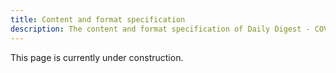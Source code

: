 ```yaml
---
title: Content and format specification
description: The content and format specification of Daily Digest - COVID-19 IN FRANCE
---
```


<div className="comment_block">This page is currently under construction.</div>

<!-- ![Content and format specification of Daily Digest - COVID-19 IN FRANCE](/img/digest/formatting.jpg)

## 用詞與翻譯 {#wording-and-translation}

<h3>🦠 新冠肺炎</h3>

嚴重特殊傳染性肺炎 (Covid-19) 又稱武漢肺炎、新冠肺炎，本日誌統一使用**新冠肺炎**一稱。

<h3>🏡 養老院、護理院、長照機構</h3>

關於一些照護機構的法文，本日誌使用以下中文翻譯。

| 法文  | 中文     | 法文全稱                                                     |
| ----- | -------- | ------------------------------------------------------------ |
| EHPAD | 養老院   | établissement d'hébergement pour personnes âgées dépendantes |
| EMS   | 護理院   | établissement médico-social                                  |
| USLD  | 長照機構 | unité de soins de longue durée                               |

<h3>😷 陽性確診率</h3>

本日誌將法文 taux de positivité 譯為**陽性確診率**。

<h3>🧫 PCR 與 RT-PCR</h3>

**PCR** 與 **RT-PCR** 實際上為兩種不同的新冠肺炎檢測法，但一般人時常會混稱為 PCR。當確定文意是 RT-PCR 時，本日誌將會使用 **RT-PCR** 一詞。

---

## 排版與格式 {#typesetting}

### 📆 日期 {#date}

本站日期一律使用**年月日**順序（在法文句、英文句內例外，此時使用**日月年**）。

唯圖片檔名內的日期月、日不滿二位數補 0，否則月、日不滿二位數一律不加 0。

<div className="comment_block">例：2020 年 12 月 1 日、2020/12/1、12/1</div>

### 🔣 標點符號 {#punctuation}

中文句內使用全形標點符號並採中文格式（除少數例外狀況，例如斜線一般使用半形斜線）。

歐文句內使用半形標點符號並採歐文格式。

<div className="comment_block">
例：法文句內的標點符號使用法文格式，包括問號、驚歎號前需有一個<strong>半形空格</strong>，冒號、分號前後<strong>各需有一個半形空格</strong>等等。</div>

### 🤹 全形半形文字混排 {#halfwidth-fullwidth}

本日誌時常會有中文與歐文混排的情況，這裡介紹一些全形半形文字混排時的原則。

#### 空格 {#space}

半形文字與全形文字之間會多加入一個半形空格，但半形文字與全形符號則不加空格。

<div className="comment_block">例：有效傳染數 (R)：0.99（1/2 數據）</div>

#### 括號 {#parentheses}

若括號內**有出現**任何全形文字或全形符號，則使用**全形**括號。

若括號內**未出現**任何全形文字或全形符號，則使用**半形**括號。

<div className="comment_block">例：（週日）（1/1 數據）(Auvergne-Rhône-Alpes, ARA) (+30.5%)</div>

#### 數字內符號 {#number}

數字小數點使用半形句號（在法文句內例外，此時使用半形逗號）。

為方便閱讀，本日誌在數據整數部分每三位數加上一個半形逗號（在法文句內例外，此時加上的是空格或是半形句號）。當然，一些數字如西元年將維持純數字、不加上額外符號。

<div className="comment_block">例：1,234,567.89（法文句內則為 1 234 567,89 或是 1.234.567,89）</div>

### 🧩 其他 {#typesetting-miscellaneous}

數據變化箭頭使用箭頭符號 →（與前後數字各空一格）而不使用 ->。

使用百分比符號 % 時，符號前面緊鄰數字而不加空格（例如：10%）。 -->
